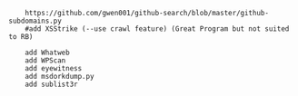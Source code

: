         https://github.com/gwen001/github-search/blob/master/github-subdomains.py
        #add XSStrike (--use crawl feature) (Great Program but not suited to RB)
        
        add Whatweb
        add WPScan
        add eyewitness
        add msdorkdump.py
        add sublist3r

